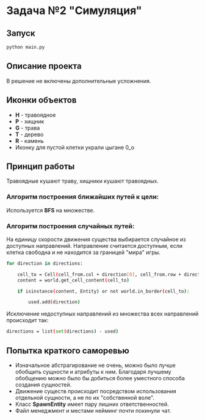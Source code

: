 # Задача №2 "Симуляция"

## Запуск
```sh
python main.py
```

## Описание проекта
В решение не включены дополнительные усложнения.

## Иконки объектов
- **H** - травоядное
- **P** - хищник
- **G** - трава
- **T** - дерево
- **R** - камень
- Иконку для пустой клетки украли цыгане 0_o

## Принцип работы
Травоядные кушают траву, хищники кушают травоядных.

### Алгоритм построения ближайших путей к цели:
Используется **BFS** на множестве.

### Алгоритм построения случайных путей:
На единицу скорости движения существа выбирается случайное из доступных направлений.
Направление считается доступным, если клетка свободна и не находится за границей "мира" игры.
```sh
for direction in directions:

    cell_to = Cell(cell_from.col + direction[0], cell_from.row + direction[1])
    content = world.get_cell_content(cell_to)

    if isinstance(content, Entity) or not world.in_border(cell_to):

        used.add(direction)
```
 
Исключение недоступных направлений из множества всех направлений происходит так:
```sh
directions = list(set(directions) - used)
```

## Попытка краткого саморевью
- Изначальное абстрагирование не очень, можно было лучше обобщить сущности и атрибуты к ним. Благодаря лучшему обобщению можно было бы добиться более уместного способа создания сущностей.
- Движение существ происходит посредством использования отдельной сущности, а не по их "собственной воле".
- Класс **SpawnEntity** имеет пару лишних ответственностей.
- Файл менеджмент и местами нейминг почти покинули чат.

